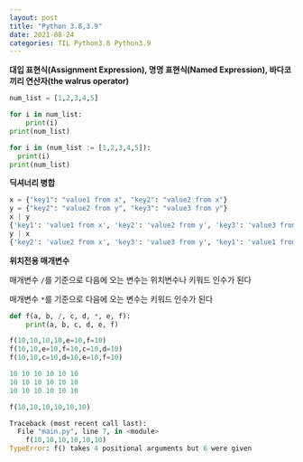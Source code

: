 ```yaml
---
layout: post
title: "Python 3.8,3.9"
date: 2021-08-24
categories: TIL Python3.8 Python3.9
---
```


**대입 표현식(Assignment Expression), 명명 표현식(Named Expression), 바다코끼리 연산자(the walrus operator)**

```python
num_list = [1,2,3,4,5]

for i in num_list:
    print(i)
print(num_list)
```

```python
for i in (num_list := [1,2,3,4,5]):
  print(i)
print(num_list)
```

**딕셔너리 병합**

```python
x = {"key1": "value1 from x", "key2": "value2 from x"}
y = {"key2": "value2 from y", "key3": "value3 from y"}
x | y
{'key1': 'value1 from x', 'key2': 'value2 from y', 'key3': 'value3 from y'}
y | x
{'key2': 'value2 from x', 'key3': 'value3 from y', 'key1': 'value1 from x'}
```

**위치전용 매개변수**

매개변수 `/`를 기준으로 다음에 오는 변수는 위치변수나 키워드 인수가 된다

매개변수 `*`를 기준으로 다음에 오는 변수는 키워드 인수가 된다

```python
def f(a, b, /, c, d, *, e, f):
    print(a, b, c, d, e, f)

f(10,10,10,10,e=10,f=10)
f(10,10,e=10,f=10,c=10,d=10)
f(10,10,c=10,d=10,e=10,f=10)

10 10 10 10 10 10
10 10 10 10 10 10
10 10 10 10 10 10

f(10,10,10,10,10,10)

Traceback (most recent call last):
  File "main.py", line 7, in <module>
    f(10,10,10,10,10,10)
TypeError: f() takes 4 positional arguments but 6 were given

```
